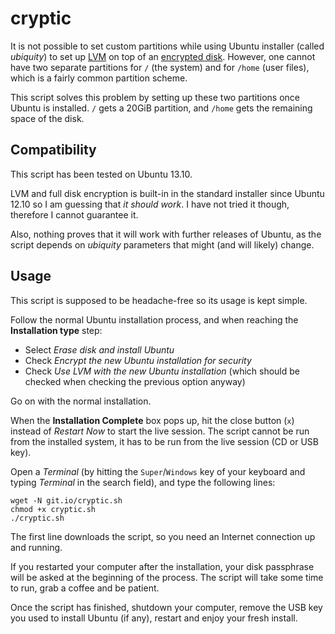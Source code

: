 cryptic
=======

It is not possible to set custom partitions while using Ubuntu installer (called *ubiquity*) to set up [LVM][1] on top of an [encrypted disk][2]. However, one cannot have two separate partitions for `/` (the system) and for `/home` (user files), which is a fairly common partition scheme.

This script solves this problem by setting up these two partitions once Ubuntu is installed. `/` gets a 20GiB partition, and `/home` gets the remaining space of the disk.

## Compatibility

This script has been tested on Ubuntu 13.10.

LVM and full disk encryption is built-in in the standard installer since Ubuntu 12.10 so I am guessing that *it should work*. I have not tried it though, therefore I cannot guarantee it.

Also, nothing proves that it will work with further releases of Ubuntu, as the script depends on *ubiquity* parameters that might (and will likely) change.

## Usage

This script is supposed to be headache-free so its usage is kept simple.

Follow the normal Ubuntu installation process, and when reaching the **Installation type** step:

- Select *Erase disk and install Ubuntu*
- Check *Encrypt the new Ubuntu installation for security*
- Check *Use LVM with the new Ubuntu installation* (which should be checked when checking the previous option anyway)

Go on with the normal installation.

When the **Installation Complete** box pops up, hit the close button (`x`) instead of *Restart Now* to start the live session. The script cannot be run from the installed system, it has to be run from the live session (CD or USB key).

Open a *Terminal* (by hitting the `Super`/`Windows` key of your keyboard and typing *Terminal* in the search field), and type the following lines:

    wget -N git.io/cryptic.sh
    chmod +x cryptic.sh
    ./cryptic.sh

The first line downloads the script, so you need an Internet connection up and running.

If you restarted your computer after the installation, your disk passphrase will be asked at the beginning of the process.
The script will take some time to run, grab a coffee and be patient.

Once the script has finished, shutdown your computer, remove the USB key you used to install Ubuntu (if any), restart and enjoy your fresh install.

[1]: http://en.wikipedia.org/wiki/Logical_Volume_Manager_(Linux)
[2]: http://en.wikipedia.org/wiki/Disk_encryption

